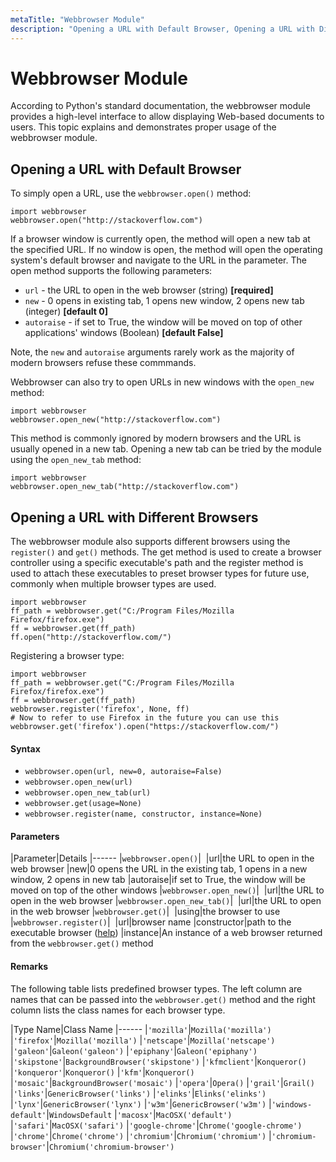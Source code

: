 ```yaml
---
metaTitle: "Webbrowser Module"
description: "Opening a URL with Default Browser, Opening a URL with Different Browsers"
---
```


# Webbrowser Module


According to Python's standard documentation, the webbrowser module provides a high-level interface to allow displaying Web-based documents to users. This topic explains and demonstrates proper usage of the webbrowser module.



## Opening a URL with Default Browser


To simply open a URL, use the `webbrowser.open()` method:

```
import webbrowser
webbrowser.open("http://stackoverflow.com")

```

If a browser window is currently open, the method will open a new tab at the specified URL. If no window is open, the method will open the operating system's default browser and navigate to the URL in the parameter. The open method supports the following parameters:

- `url` - the URL to open in the web browser (string) **[required]**
- `new` - 0 opens in existing tab, 1 opens new window, 2 opens new tab (integer) **[default 0]**
- `autoraise` - if set to True, the window will be moved on top of other applications' windows (Boolean) **[default False]**

Note, the `new` and `autoraise` arguments rarely work as the majority of modern browsers refuse these commmands.

Webbrowser can also try to open URLs in new windows with the `open_new` method:

```
import webbrowser
webbrowser.open_new("http://stackoverflow.com")

```

This method is commonly ignored by modern browsers and the URL is usually opened in a new tab.
Opening a new tab can be tried by the module using the `open_new_tab` method:

```
import webbrowser
webbrowser.open_new_tab("http://stackoverflow.com")

```



## Opening a URL with Different Browsers


The webbrowser module also supports different browsers using the `register()` and `get()` methods. The get method is used to create a browser controller using a specific executable's path and the register method is used to attach these executables to preset browser types for future use, commonly when multiple browser types are used.

```
import webbrowser
ff_path = webbrowser.get("C:/Program Files/Mozilla Firefox/firefox.exe")
ff = webbrowser.get(ff_path)
ff.open("http://stackoverflow.com/")

```

Registering a browser type:

```
import webbrowser
ff_path = webbrowser.get("C:/Program Files/Mozilla Firefox/firefox.exe")
ff = webbrowser.get(ff_path)
webbrowser.register('firefox', None, ff)
# Now to refer to use Firefox in the future you can use this
webbrowser.get('firefox').open("https://stackoverflow.com/")

```



#### Syntax


- `webbrowser.open(url, new=0, autoraise=False)`
- `webbrowser.open_new(url)`
- `webbrowser.open_new_tab(url)`
- `webbrowser.get(usage=None)`
- `webbrowser.register(name, constructor, instance=None)`



#### Parameters


|Parameter|Details
|------
|`webbrowser.open()`| 
|url|the URL to open in the web browser
|new|0 opens the URL in the existing tab, 1 opens in a new window, 2 opens in new tab
|autoraise|if set to True, the window will be moved on top of the other windows
|`webbrowser.open_new()`| 
|url|the URL to open in the web browser
|`webbrowser.open_new_tab()`| 
|url|the URL to open in the web browser
|`webbrowser.get()`| 
|using|the browser to use
|`webbrowser.register()`| 
|url|browser name
|constructor|path to the executable browser ([help](http://stackoverflow.com/questions/24873302/python-generic-webbrowser-get-open-for-chrome-exe-does-not-work))
|instance|An instance of a web browser returned from the `webbrowser.get()` method



#### Remarks


The following table lists predefined browser types. The left column are names that can be passed into the `webbrowser.get()` method and the right column lists the class names for each browser type.

|Type Name|Class Name
|------
|`'mozilla'`|`Mozilla('mozilla')`
|`'firefox'`|`Mozilla('mozilla')`
|`'netscape'`|`Mozilla('netscape')`
|`'galeon'`|`Galeon('galeon')`
|`'epiphany'`|`Galeon('epiphany')`
|`'skipstone'`|`BackgroundBrowser('skipstone')`
|`'kfmclient'`|`Konqueror()`
|`'konqueror'`|`Konqueror()`
|`'kfm'`|`Konqueror()`
|`'mosaic'`|`BackgroundBrowser('mosaic')`
|`'opera'`|`Opera()`
|`'grail'`|`Grail()`
|`'links'`|`GenericBrowser('links')`
|`'elinks'`|`Elinks('elinks')`
|`'lynx'`|`GenericBrowser('lynx')`
|`'w3m'`|`GenericBrowser('w3m')`
|`'windows-default'`|`WindowsDefault`
|`'macosx'`|`MacOSX('default')`
|`'safari'`|`MacOSX('safari')`
|`'google-chrome'`|`Chrome('google-chrome')`
|`'chrome'`|`Chrome('chrome')`
|`'chromium'`|`Chromium('chromium')`
|`'chromium-browser'`|`Chromium('chromium-browser')`

